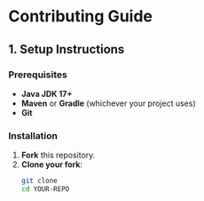 # Contributing Guide

## 1. Setup Instructions
### Prerequisites
- **Java JDK 17+**
- **Maven** or **Gradle** (whichever your project uses)
- **Git**

### Installation
1. **Fork** this repository.
2. **Clone your fork**:
   ```bash
   git clone 
   cd YOUR-REPO

